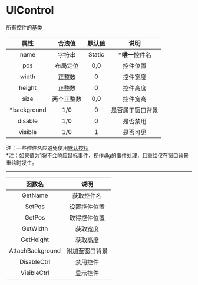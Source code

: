 # UIControl
所有控件的基类

|属性|合法值|默认值|说明|
| :---: | :---: | :---: | :---: |
|name|字符串|Static|***唯一**控件名|
|pos|布局定位|0,0|控件位置|
|width|正整数|0|控件宽度|
|height|正整数|0|控件高度|
|size|两个正整数|0,0|控件宽高|
|*background|1/0|0|是否属于窗口背景|
|disable|1/0|0|是否禁用|
|visible|1/0|1|是否可见|

注：一些控件名应避免使用[默认按钮](属性列表/UIButton.md)  
*注：如果值为1将不会响应鼠标事件，视作dlg的事件处理，且重绘仅在窗口背景重绘时发生。

* * * * *

|函数名|说明|
| :---: | :---: |
|GetName|获取控件名|
|SetPos|设置控件位置|
|GetPos|取得控件位置|
|GetWidth|获取宽度|
|GetHeight|获取高度|
|AttachBackground|附加至窗口背景|
|DisableCtrl|禁用控件|
|VisibleCtrl|显示控件|